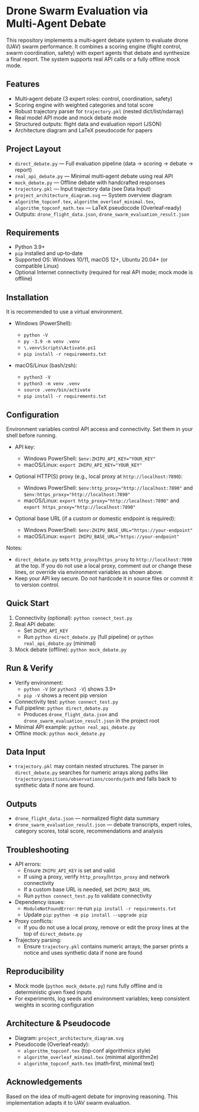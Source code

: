 # Drone Swarm Evaluation via Multi‑Agent Debate

This repository implements a multi‑agent debate system to evaluate drone (UAV) swarm performance. It combines a scoring engine (flight control, swarm coordination, safety) with expert agents that debate and synthesize a final report. The system supports real API calls or a fully offline mock mode.

## Features
- Multi‑agent debate (3 expert roles: control, coordination, safety)
- Scoring engine with weighted categories and total score
- Robust trajectory parser for `trajectory.pkl` (nested dict/list/ndarray)
- Real model API mode and mock debate mode
- Structured outputs: flight data and evaluation report (JSON)
- Architecture diagram and LaTeX pseudocode for papers

## Project Layout
- `direct_debate.py` — Full evaluation pipeline (data → scoring → debate → report)
- `real_api_debate.py` — Minimal multi‑agent debate using real API
- `mock_debate.py` — Offline debate with handcrafted responses
- `trajectory.pkl` — Input trajectory data (see Data Input)
- `project_architecture_diagram.svg` — System overview diagram
- `algorithm_topconf.tex`, `algorithm_overleaf_minimal.tex`, `algorithm_topconf_math.tex` — LaTeX pseudocode (Overleaf‑ready)
- Outputs: `drone_flight_data.json`, `drone_swarm_evaluation_result.json`

## Requirements
- Python 3.9+
- `pip` installed and up‑to‑date
- Supported OS: Windows 10/11, macOS 12+, Ubuntu 20.04+ (or compatible Linux)
- Optional Internet connectivity (required for real API mode; mock mode is offline)

## Installation
It is recommended to use a virtual environment.

- Windows (PowerShell):
  - `python -V`
  - `py -3.9 -m venv .venv`
  - `\.venv\Scripts\Activate.ps1`
  - `pip install -r requirements.txt`

- macOS/Linux (bash/zsh):
  - `python3 -V`
  - `python3 -m venv .venv`
  - `source .venv/bin/activate`
  - `pip install -r requirements.txt`

## Configuration
Environment variables control API access and connectivity. Set them in your shell before running.

- API key:
  - Windows PowerShell: ``$env:ZHIPU_API_KEY="YOUR_KEY"``
  - macOS/Linux: ``export ZHIPU_API_KEY="YOUR_KEY"``

- Optional HTTP(S) proxy (e.g., local proxy at `http://localhost:7890`):
  - Windows PowerShell: ``$env:http_proxy="http://localhost:7890"`` and ``$env:https_proxy="http://localhost:7890"``
  - macOS/Linux: ``export http_proxy="http://localhost:7890"`` and ``export https_proxy="http://localhost:7890"``

- Optional base URL (if a custom or domestic endpoint is required):
  - Windows PowerShell: ``$env:ZHIPU_BASE_URL="https://your-endpoint"``
  - macOS/Linux: ``export ZHIPU_BASE_URL="https://your-endpoint"``

Notes:
- `direct_debate.py` sets `http_proxy`/`https_proxy` to `http://localhost:7890` at the top. If you do not use a local proxy, comment out or change these lines, or override via environment variables as shown above.
- Keep your API key secure. Do not hardcode it in source files or commit it to version control.

## Quick Start
1) Connectivity (optional): `python connect_test.py`
2) Real API debate:
   - Set `ZHIPU_API_KEY`
   - Run `python direct_debate.py` (full pipeline) or `python real_api_debate.py` (minimal)
3) Mock debate (offline): `python mock_debate.py`

## Run & Verify
- Verify environment:
  - `python -V` (or `python3 -V`) shows 3.9+
  - `pip -V` shows a recent pip version
- Connectivity test: `python connect_test.py`
- Full pipeline: `python direct_debate.py`
  - Produces `drone_flight_data.json` and `drone_swarm_evaluation_result.json` in the project root
- Minimal API example: `python real_api_debate.py`
- Offline mock: `python mock_debate.py`

## Data Input
- `trajectory.pkl` may contain nested structures. The parser in `direct_debate.py` searches for numeric arrays along paths like `trajectory/positions/observations/coords/path` and falls back to synthetic data if none are found.

## Outputs
- `drone_flight_data.json` — normalized flight data summary
- `drone_swarm_evaluation_result.json` — debate transcripts, expert roles, category scores, total score, recommendations and analysis

## Troubleshooting
- API errors:
  - Ensure `ZHIPU_API_KEY` is set and valid
  - If using a proxy, verify `http_proxy`/`https_proxy` and network connectivity
  - If a custom base URL is needed, set `ZHIPU_BASE_URL`
  - Run `python connect_test.py` to validate connectivity
- Dependency issues:
  - `ModuleNotFoundError`: re‑run `pip install -r requirements.txt`
  - Update `pip`: `python -m pip install --upgrade pip`
- Proxy conflicts:
  - If you do not use a local proxy, remove or edit the proxy lines at the top of `direct_debate.py`
- Trajectory parsing:
  - Ensure `trajectory.pkl` contains numeric arrays; the parser prints a notice and uses synthetic data if none are found

## Reproducibility
- Mock mode (`python mock_debate.py`) runs fully offline and is deterministic given fixed inputs
- For experiments, log seeds and environment variables; keep consistent weights in scoring configuration

## Architecture & Pseudocode
- Diagram: `project_architecture_diagram.svg`
- Pseudocode (Overleaf‑ready):
  - `algorithm_topconf.tex` (top‑conf algorithmicx style)
  - `algorithm_overleaf_minimal.tex` (minimal algorithm2e)
  - `algorithm_topconf_math.tex` (math‑first, minimal text)

## Acknowledgements
Based on the idea of multi‑agent debate for improving reasoning. This implementation adapts it to UAV swarm evaluation.